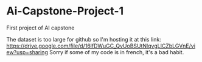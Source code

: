 # Ai-Capstone-Project-1
First project of AI capstone

The dataset is too large for github so I'm hosting it at this link: https://drive.google.com/file/d/16lfDWuGC_QvUoBSUtNlqvgLICZbLGVnE/view?usp=sharing
Sorry if some of my code is in french, it's a bad habit.
